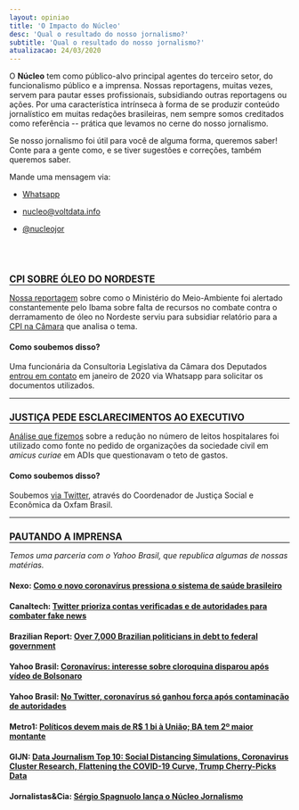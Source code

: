 ```yaml
---
layout: opiniao
title: 'O Impacto do Núcleo'
desc: 'Qual o resultado do nosso jornalismo?'
subtitle: 'Qual o resultado do nosso jornalismo?'
atualizacao: 24/03/2020
---
```


<style>
h2{text-transform:uppercase;font-size:1.2em; border-bottom:1px solid #000}
h4{margin-top:20px;}
</style>



O **Núcleo** tem como público-alvo principal agentes do terceiro setor, do funcionalismo público e a imprensa. Nossas reportagens, muitas vezes, servem para pautar esses profissionais, subsidiando outras reportagens ou ações. Por uma característica intrínseca à forma de se produzir conteúdo jornalístico em muitas redações brasileiras, nem sempre somos creditados como referência -- prática que levamos no cerne do nosso jornalismo.

Se nosso jornalismo foi útil para você de alguma forma, queremos saber! Conte para a gente como, e se tiver sugestões e correções, também queremos saber.

Mande uma mensagem via:

- [<i class="fab fa-whatsapp fa-lg"></i> Whatsapp](https://wa.me/5511934441844)

- [<i class="far fa-envelope"></i> nucleo@voltdata.info](mailto:nucleo@voltdata.info)

- [<i class="fab fa-twitter fa-lg"></i> @nucleojor](https://twitter.com/nucleojor)

<br> <br>

## <i class="fas fa-long-arrow-alt-right"></i> CPI sobre Óleo do Nordeste

[Nossa reportagem](https://nucleo.jor.br/ecossistema/2020-01-11-ibama-alertas-ministerio-documentos) sobre como o Ministério do Meio-Ambiente foi alertado constantemente pelo Ibama sobre falta de recursos no combate contra o derramamento de óleo no Nordeste serviu para subsidiar relatório para a [CPI na Câmara](https://www2.camara.leg.br/atividade-legislativa/comissoes/comissoes-temporarias/externas/56a-legislatura/derramamento-de-oleo-no-nordeste) que analisa o tema.

#### Como soubemos disso?
Uma funcionária da Consultoria Legislativa da Câmara dos Deputados [entrou em contato](https://twitter.com/sergiospagnuolo/status/1217508811646390272) em janeiro de 2020 via Whatsapp para solicitar os documentos utilizados.


<hr>

## <i class="fas fa-long-arrow-alt-right"></i> Justiça pede esclarecimentos ao Executivo

[Análise que fizemos](https://nucleo.jor.br/pol%C3%ADticas%20p%C3%BAblicas/2020-03-12-coronavirus-capacidade-hospitalar-brasil) sobre a redução no número de leitos hospitalares foi utilizado como fonte no pedido de organizações da sociedade civil em _amicus curiae_ em ADIs que questionavam o teto de gastos.

#### Como soubemos disso?
Soubemos [via Twitter](https://twitter.com/jnascim/status/1241406993044209672), através do Coordenador de Justiça Social e Econômica da Oxfam Brasil.


<hr>

## <i class="fas fa-long-arrow-alt-right"></i> Pautando a imprensa

*Temos uma parceria com o Yahoo Brasil, que republica algumas de nossas matérias.*

#### Nexo: [Como o novo coronavírus pressiona o sistema de saúde brasileiro](https://www.nexojornal.com.br/expresso/2020/03/12/Como-o-novo-coronav%C3%ADrus-pressiona-o-sistema-de-sa%C3%BAde-brasileiro)

#### Canaltech: [Twitter prioriza contas verificadas e de autoridades para combater fake news](https://canaltech.com.br/redes-sociais/twitter-prioriza-perfis-verificados-e-autoridades-fake-news-coronavirus-162194/)

#### Brazilian Report: [Over 7,000 Brazilian politicians in debt to federal government](https://brazilian.report/power/2020/01/28/brazilian-politicians-debt-federal-government/)

#### Yahoo Brasil: [Coronavírus: interesse sobre cloroquina disparou após vídeo de Bolsonaro](https://br.noticias.yahoo.com/coronavirus-interesse-sobre-cloroquina-disparou-apos-video-de-bolsonaro-220342444.html)

#### Yahoo Brasil: [No Twitter, coronavírus só ganhou força após contaminação de autoridades](https://br.noticias.yahoo.com/no-twitter-coronavirus-so-ganhou-forca-apos-contaminacao-de-autoridades-022439916.html)

#### Metro1: [Políticos devem mais de R$ 1 bi à União; BA tem 2º maior montante](https://www.metro1.com.br/noticias/politica/86520,politicos-devem-mais-de-r-1-bi-a-uniao-ba-tem-2o-maior-montante)

#### GIJN: [Data Journalism Top 10: Social Distancing Simulations, Coronavirus Cluster Research, Flattening the COVID-19 Curve, Trump Cherry-Picks Data](https://gijn.org/2020/03/19/data-journalism-top-10-social-distancing-simulations-coronavirus-cluster-research-flattening-the-covid-19-curve-trump-cherry-picks-data/)

#### Jornalistas&Cia: [Sérgio Spagnuolo lança o Núcleo Jornalismo](http://www.jornalistasecia.com.br/edicoes/jornalistasecia1238mp08.pdf)
